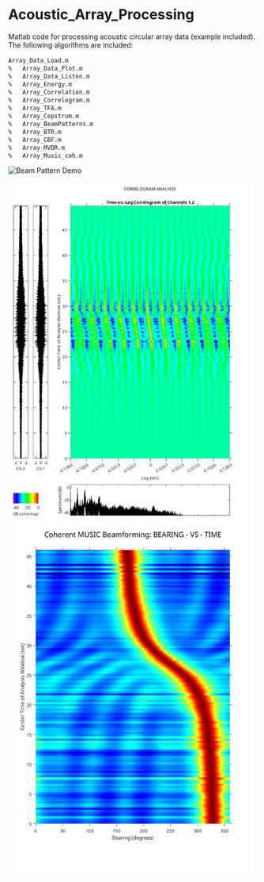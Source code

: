 # Acoustic_Array_Processing
Matlab code for processing acoustic circular array data (example included). The following algorithms are included:

```
Array_Data_Load.m
%   Array_Data_Plot.m
%   Array_Data_Listen.m
%   Array_Energy.m
%   Array_Correlation.m
%   Array_Correlogram.m
%   Array_TFA.m
%   Array_Cepstrum.m
%   Array_BeamPatterns.m
%   Array_BTR.m
%   Array_CBF.m
%   Array_MVDR.m
%   Array_Music_coh.m
```

![Beam Pattern Demo](beampattern_final.gif)


<img src="correlogram.jpg" alt="correlogram" width="800">

<img src="music.jpg" alt="music" width="800">
